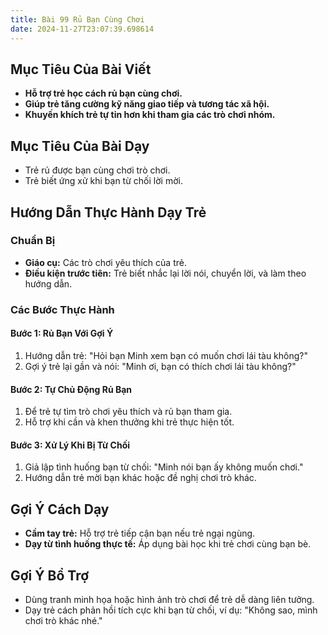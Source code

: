 ```yaml
---
title: Bài 99 Rủ Bạn Cùng Chơi
date: 2024-11-27T23:07:39.698614
---
```


## Mục Tiêu Của Bài Viết
- **Hỗ trợ trẻ học cách rủ bạn cùng chơi.**
- **Giúp trẻ tăng cường kỹ năng giao tiếp và tương tác xã hội.**
- **Khuyến khích trẻ tự tin hơn khi tham gia các trò chơi nhóm.**

## Mục Tiêu Của Bài Dạy
- Trẻ rủ được bạn cùng chơi trò chơi.
- Trẻ biết ứng xử khi bạn từ chối lời mời.

## Hướng Dẫn Thực Hành Dạy Trẻ

### Chuẩn Bị
- **Giáo cụ:** Các trò chơi yêu thích của trẻ.
- **Điều kiện trước tiên:** Trẻ biết nhắc lại lời nói, chuyển lời, và làm theo hướng dẫn.

### Các Bước Thực Hành
#### Bước 1: Rủ Bạn Với Gợi Ý
1. Hướng dẫn trẻ: "Hỏi bạn Minh xem bạn có muốn chơi lái tàu không?"
2. Gợi ý trẻ lại gần và nói: "Minh ơi, bạn có thích chơi lái tàu không?"

#### Bước 2: Tự Chủ Động Rủ Bạn
1. Để trẻ tự tìm trò chơi yêu thích và rủ bạn tham gia.
2. Hỗ trợ khi cần và khen thưởng khi trẻ thực hiện tốt.

#### Bước 3: Xử Lý Khi Bị Từ Chối
1. Giả lập tình huống bạn từ chối: "Minh nói bạn ấy không muốn chơi."
2. Hướng dẫn trẻ mời bạn khác hoặc đề nghị chơi trò khác.

## Gợi Ý Cách Dạy
- **Cầm tay trẻ:** Hỗ trợ trẻ tiếp cận bạn nếu trẻ ngại ngùng.
- **Dạy từ tình huống thực tế:** Áp dụng bài học khi trẻ chơi cùng bạn bè.

## Gợi Ý Bổ Trợ
- Dùng tranh minh họa hoặc hình ảnh trò chơi để trẻ dễ dàng liên tưởng.
- Dạy trẻ cách phản hồi tích cực khi bạn từ chối, ví dụ: "Không sao, mình chơi trò khác nhé."
